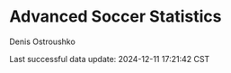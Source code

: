 # Advanced Soccer Statistics
Denis Ostroushko

<!-- gfm -->

Last successful data update: 2024-12-11 17:21:42 CST
